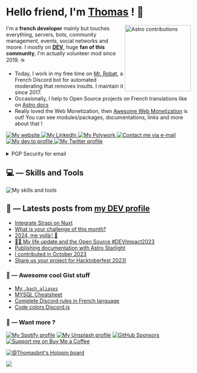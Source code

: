 <!--

   Hello friend
   If you copy my README GitHub profile, keep this note for credits mentions.
    — Thomas Bnt (https://thomasbnt.dev)

-->

# Hello friend, I'm [Thomas](https://thomasbnt.dev) ! 👋

<img align='right' src="https://astro.badg.es/v2/contributor/thomasbnt.svg" alt="Astro contributions" title="Astro contributions" height=180>

I'm a **french developer** mainly but touches everything, servers, bots, community management, events, social networks and moore. I mostly on **[DEV](https://dev.to/thomasbnt)**, huge **fan of this community**, I'm actually volunteer mod since 2019. ☕

- Today, I work in my free time on [Mr. Robøt](https://mrrobot.app), a French Discord bot for automated moderating that removes insults. I maintain it since 2017.
- Occasionally, I help to Open Source projects on French translations like on [Astro docs](https://astro.badg.es/contributor/thomasbnt/)
- Really loved the Web Monetization, then [Awesome Web Monetization](https://github.com/thomasbnt/awesome-web-monetization) is out! You can see modules/packages, documentations, links and more about that !

<div>
 <a href="https://thomasbnt.dev" target="_blank" rel="noopener">
   <img src="https://img.shields.io/badge/My%20website-%237A3C3C.svg?&style=for-the-badge" alt="My website" title="My website"/>
 </a>
  <a href="https://www.linkedin.com/in/thomasbnt/" target="_blank" rel="noopener noreferrer">
   <img src="https://img.shields.io/badge/LinkedIn-%230A66C2.svg?&style=for-the-badge&logo=linkedin&logoColor=white" alt="My LinkedIn" title="My LinkedIn"/>
 </a>
 <a href="https://www.polywork.com/thomasbnt" target="_blank" rel="noopener noreferrer">
   <img src="https://img.shields.io/badge/Polywork-%2340BE88.svg?&style=for-the-badge&logo=polyworkn&logoColor=white" alt="My Polywork" title="My Polywork"/>
 </a>
 <a href="mailto:contact+github+from+readme@thomasbnt.fr" target="_blank" rel="noopener noreferrer">
   <img src="https://img.shields.io/badge/Send%20me%20a%20email-%236D4AFF.svg?&style=for-the-badge&logo=protonmail&logoColor=white" alt="Contact me via e-mail" title="Contact me via e-mail"/>
 </a>
 <a href="https://dev.to/thomasbnt" target="_blank" rel="noopener noreferrer">
   <img src="https://img.shields.io/badge/dev.to-%2308090A.svg?&style=for-the-badge&logo=dev.to&logoColor=white&alt=devto" alt="My dev.to profile" title="My dev.to profile"/>
 </a>
 <a href="https://twitter.com/thomasbnt_" target="_blank" rel="noopener noreferrer">
   <img src="https://img.shields.io/badge/Follow%20me%20on-Twitter-1DA1F2?&logo=Twitter&logoColor=white&style=for-the-badge" alt="My Twitter profile" alt="My Twitter profile"/>
 </a>
</div>
<br>
<details>
 <summary>PGP Security for email</summary>
 <ul>
    <li>
      <code>contact+github[/at]thomasbnt[dot]fr</code>
    </li>
    <li>
      <a href="https://thomasbnt.dev/keys/publickey_contact%40thomasbnt_fr.asc" download>PGP Key : 0x3430B1D7</a>
    </li>
 </ul>
</details>

## 💻 — Skills and Tools

![My skills and tools](https://skillicons.dev/icons?i=js,html,css,sass,nodejs,nuxtjs,vue,vite,astro,express,netlify,mysql,mongodb,prisma,docker,bots,raspberrypi,linux,bash,git,idea,vscode,figma&theme=light&perline=13)

## 📝 — Latests posts from [my DEV profile](https://dev.to/thomasbnt)

<!-- BLOG-POST-LIST:START -->
- [Integrate Strapi on Nuxt](https://dev.to/thomasbnt/integrate-strapi-on-nuxt-1lde)
- [What is your challenge of this month?](https://dev.to/thomasbnt/what-is-your-challenge-of-this-month-24kd)
- [2024, me voilà ! 🤩](https://dev.to/thomasbnt/2024-me-voila--45ec)
- [🕺🏼 My life update and the Open Source #DEVImpact2023](https://dev.to/thomasbnt/my-life-update-and-the-open-source-devimpact2023-41h1)
- [Publishing documentation with Astro Starlight](https://dev.to/mrrobot/publishing-documentation-with-astro-starlight-691)
- [I contributed in October 2023](https://dev.to/thomasbnt/i-contributed-in-october-2023-24lh)
- [Share us your project for Hacktoberfest 2023!](https://dev.to/thomasbnt/share-us-your-project-for-hacktoberfest-2023-3phg)
<!-- BLOG-POST-LIST:END -->

### 🌟 — Awesome cool Gist stuff

- [My `.bash_aliases`](https://gist.github.com/thomasbnt/93e025d5a6437b3f9a0b1b0b9779e19b)
- [MYSQL Cheatsheet](https://gist.github.com/thomasbnt/f02b6d3fea2c9efc76fd0bed52ce5202)
- [Complete Discord rules in French language](https://gist.github.com/thomasbnt/93012ba5f58351684cc0214a9f6b537a)
- [Code colors Discord.js](https://gist.github.com/thomasbnt/b6f455e2c7d743b796917fa3c205f812)

### 🌱 — Want more ?

 [![My Spotify profile](https://img.shields.io/badge/Cool%20musics%20here-%231DB954.svg?&style=for-the-badge&logo=spotify&logoColor=white)](https://open.spotify.com/user/w522c32cigrl3ga1ia2ggru7s) [![My Unsplash profile](https://img.shields.io/badge/My%20photos%20on%20Unsplash-%231D1D1D?style=for-the-badge&logo=unsplash&logoColor=white)](https://unsplash.com/@thomasbnt) [![GitHub Sponsors](https://img.shields.io/badge/Want%20to%20sponsor%20me%20on%20GitHub%20%3F-%23EA54AE.svg?&style=for-the-badge&logo=github-sponsors&logoColor=white)](https://github.com/sponsors/thomasbnt) [![Support me on Buy Me a Coffee](https://img.shields.io/badge/-or%20on%20BMC-%23FFDD00?style=for-the-badge&logo=buy-me-a-coffee&logoColor=black)](https://www.buymeacoffee.com/thomasbnt/?via=thomasbnt)

[![@Thomasbnt's Holopin board](https://holopin.io/api/user/board?user=thomasbnt)](https://holopin.io/@thomasbnt)

![](https://hit.yhype.me/github/profile?user_id=14293805)
